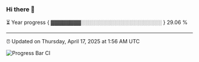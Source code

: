 ### Hi there 👋

⏳ Year progress { ▓▓▓▓▓▓▓▓░░░░░░░░░░░░░░░░░░░░░░ } 29.06 %

---

⏰ Updated on Thursday, April 17, 2025 at 1:56 AM UTC

![Progress Bar CI](https://github.com/arthurbuhl/arthurbuhl/workflows/Progress%20Bar%20CI/badge.svg)
